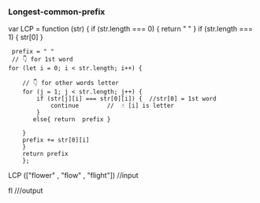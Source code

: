 ### Longest-common-prefix
var LCP = function (str)  {
    if (str.length === 0) {
         return " "
     }
     if (str.length === 1) {
        str[0]
     }


     prefix = " "
     // 👇 for 1st word
    for (let i = 0; i < str.length; i++) {

        // 👇 for other words letter
        for (j = 1; j < str.length; j++) {
            if (str[j][i] === str[0][i]) {  //str[0] = 1st word
                continue        //  ☝️ [i] is letter
            }
           else{ return  prefix }

        }
        prefix += str[0][i]
        }
        return prefix
        };
        
LCP (["flower" , "flow" , "flight"])  //input

fl  ///output
